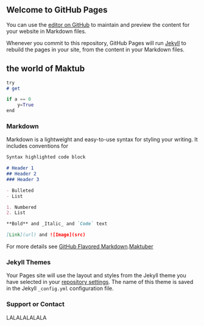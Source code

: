 ## Welcome to GitHub Pages

You can use the [editor on GitHub](https://github.com/Maktuber/Hello-World/edit/master/README.md) to maintain and preview the content for your website in Markdown files.

Whenever you commit to this repository, GitHub Pages will run [Jekyll](https://jekyllrb.com/) to rebuild the pages in your site, from the content in your Markdown files.

## the world of Maktub

```markdown
try
# get
```
```python
if a == 0
    y=True
end
```
### Markdown

Markdown is a lightweight and easy-to-use syntax for styling your writing. It includes conventions for

```markdown
Syntax highlighted code block

# Header 1
## Header 2
### Header 3

- Bulleted
- List

1. Numbered
2. List

**Bold** and _Italic_ and `Code` text

[Link](url) and ![Image](src)
```

For more details see [GitHub Flavored Markdown](https://guides.github.com/features/mastering-markdown/).[Maktuber](https://github.com/Maktuber/)

### Jekyll Themes

Your Pages site will use the layout and styles from the Jekyll theme you have selected in your [repository settings](https://github.com/Maktuber/Hello-World/settings). The name of this theme is saved in the Jekyll `_config.yml` configuration file.

### Support or Contact

LALALALALALA
